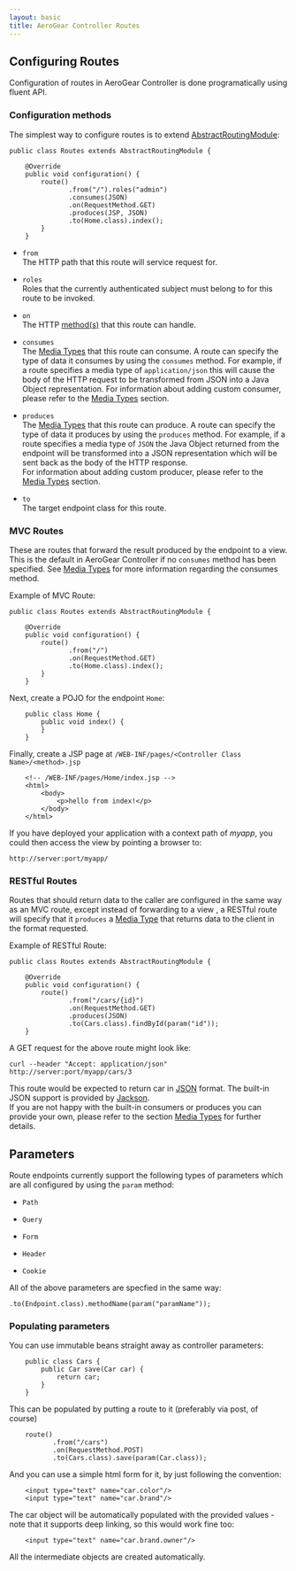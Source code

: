 ```yaml
--- 
layout: basic 
title: AeroGear Controller Routes
---
```


## Configuring Routes
Configuration of routes in AeroGear Controller is done programatically using fluent API.   

### Configuration methods  
The simplest way to configure routes is to extend [AbstractRoutingModule](http://aerogear.org/docs/specs/aerogear-controller/org/jboss/aerogear/controller/router/AbstractRoutingModule.html):  

    public class Routes extends AbstractRoutingModule {

        @Override
        public void configuration() {
            route()
                   .from("/").roles("admin")
                   .consumes(JSON)
                   .on(RequestMethod.GET)
                   .produces(JSP, JSON)
                   .to(Home.class).index();
            }
        }

  
* ```from```  
The HTTP path that this route will service request for.  

* ```roles```  
Roles that the currently authenticated subject must belong to for this route to be invoked. 

* ```on```  
The HTTP [method(s)](http://aerogear.org/docs/specs/aerogear-controller/org/jboss/aerogear/controller/router/RequestMethod.html) that this route can handle.  

* ```consumes```  
The [Media Types](mediatypes.html) that this route can consume. A route can specify the type of data it consumes by using the 
```consumes``` method.  For example, if a route specifies a media type of ```application/json``` this will cause the body of the 
HTTP request to be transformed from JSON into a Java Object representation. 
For information about adding custom consumer, please refer to the [Media Types](mediatypes.html) section.

* ```produces```  
The [Media Types](mediatypes.html) that this route can produce. A route can specify the type of data it produces by using the 
```produces``` method. For example, if a route specifies a media type of ```JSON``` the Java Object returned from the endpoint 
will be transformed into a JSON representation which will be sent back as the body of the HTTP response.  
For information about adding custom producer, please refer to the [Media Types](mediatypes.html) section.

* ```to```  
The target endpoint class for this route. 


### MVC Routes
These are routes that forward the result produced by the endpoint to a view. This is the default in AeroGear Controller if no
```consumes``` method has been specified. See [Media Types](mediatypes.html) for more information regarding the consumes method.  

Example of MVC Route:
  
    public class Routes extends AbstractRoutingModule {

        @Override
        public void configuration() {
            route()
                   .from("/")
                   .on(RequestMethod.GET)
                   .to(Home.class).index();
            }
        }

Next, create a POJO for the endpoint ```Home```:

        public class Home {
            public void index() {
            }
        }
        
Finally, create a JSP page at `/WEB-INF/pages/<Controller Class Name>/<method>.jsp`

        <!-- /WEB-INF/pages/Home/index.jsp -->
        <html>
            <body>
                <p>hello from index!</p>
            </body>
        </html>
        
If you have deployed your application with a context path of _myapp_, you could then access the view by pointing a browser to:  
  
```http://server:port/myapp/```  
  
    

### RESTful Routes
Routes that should return data to the caller are configured in the same way as an MVC route, except instead of forwarding to a view
, a RESTful route will specify that it ```produces``` a [Media Type](mediatypes.html) that returns data to the client in the 
format requested.

Example of RESTful Route:

    public class Routes extends AbstractRoutingModule {

        @Override
        public void configuration() {
            route()
                   .from("/cars/{id}")
                   .on(RequestMethod.GET)
                   .produces(JSON)
                   .to(Cars.class).findById(param("id"));
        }
        
A GET request for the above route might look like:  

    curl --header "Accept: application/json" http://server:port/myapp/cars/3  

This route would be expected to return car in [JSON](http://www.json.org/) format. The built-in JSON support is provided by [Jackson](http://jackson.codehaus.org).  
If you are not happy with the built-in consumers or produces you can provide your own, please refer to the section [Media Types](mediatypes.html) for further details.

## Parameters
Route endpoints currently support the following types of parameters which are all configured by using the ```param``` method:  
  
* ```Path```  
  
* ```Query```   
  
* ```Form```  
  
* ```Header```  
  
* ```Cookie```   

All of the above parameters are specfied in the same way:

    .to(Endpoint.class).methodName(param("paramName"));

### Populating parameters
You can use immutable beans straight away as controller parameters:

        public class Cars {
            public Car save(Car car) {
                return car;
            }
        }

This can be populated by putting a route to it (preferably via post, of course)

        route()
               .from("/cars")
               .on(RequestMethod.POST)
               .to(Cars.class).save(param(Car.class));


And you can use a simple html form for it, by just following the convention:

        <input type="text" name="car.color"/>
        <input type="text" name="car.brand"/>

The car object will be automatically populated with the provided values - note that it supports deep linking, so this would work fine too:

        <input type="text" name="car.brand.owner"/>

All the intermediate objects are created automatically.
